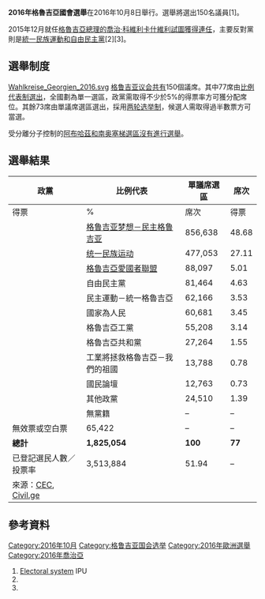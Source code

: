 **2016年格魯吉亞國會選舉**在2016年10月8日舉行。選舉將選出150名議員\[1\]。

2015年12月就任[格魯吉亞總理的](../Page/格魯吉亞總理.md "wikilink")[喬治·科維利卡什維利試圖獲得連任](../Page/喬治·科維利卡什維利.md "wikilink")，主要反對黨則是[統一民族運動和](../Page/統一民族運動.md "wikilink")[自由民主黨](../Page/自由民主黨_\(格魯吉亞\).md "wikilink")\[2\]\[3\]。

## 選舉制度

[Wahlkreise_Georgien_2016.svg](https://zh.wikipedia.org/wiki/File:Wahlkreise_Georgien_2016.svg "fig:Wahlkreise_Georgien_2016.svg")
[格鲁吉亚议会共有](../Page/格鲁吉亚议会.md "wikilink")150個議席。其中77席由[比例代表制選出](../Page/比例代表制.md "wikilink")，全國劃為單一選區，政黨需取得不少於5%的得票率方可獲分配席位。其餘73席由單議席選區選出，採用[两轮选举制](../Page/两轮选举制.md "wikilink")，候選人需取得過半數票方可當選。

受分離分子控制的[阿布哈茲和](../Page/阿布哈茲.md "wikilink")[南奥塞梯選區沒有進行選舉](../Page/南奥塞梯.md "wikilink")。

## 選舉結果

| 政黨                                                                                                          | 比例代表                                                 | 單議席選區   | 席次     |
| ----------------------------------------------------------------------------------------------------------- | ---------------------------------------------------- | ------- | ------ |
| 得票                                                                                                          | %                                                    | 席次      | 得票     |
|                                                                                                             | [格鲁吉亚梦想－民主格鲁吉亚](../Page/格鲁吉亚梦想－民主格鲁吉亚.md "wikilink") | 856,638 | 48.68  |
|                                                                                                             | [统一民族运动](../Page/统一民族运动.md "wikilink")               | 477,053 | 27.11  |
|                                                                                                             | [格魯吉亞愛國者聯盟](../Page/格魯吉亞愛國者聯盟.md "wikilink")         | 88,097  | 5.01   |
|                                                                                                             | 自由民主黨                                                | 81,464  | 4.63   |
|                                                                                                             | 民主運動－統一格魯吉亞                                          | 62,166  | 3.53   |
|                                                                                                             | 國家為人民                                                | 60,681  | 3.45   |
|                                                                                                             | 格魯吉亞工黨                                               | 55,208  | 3.14   |
|                                                                                                             | 格魯吉亞共和黨                                              | 27,264  | 1.55   |
|                                                                                                             | 工業將拯救格魯吉亞－我們的祖國                                      | 13,788  | 0.78   |
|                                                                                                             | 國民論壇                                                 | 12,763  | 0.73   |
|                                                                                                             | 其他政黨                                                 | 24,510  | 1.39   |
|                                                                                                             | 無黨籍                                                  | –       | –      |
| 無效票或空白票                                                                                                     | 65,422                                               | –       | –      |
| **總計**                                                                                                      | **1,825,054**                                        | **100** | **77** |
| 已登記選民人數／投票率                                                                                                 | 3,513,884                                            | 51.94   | –      |
| 來源：[CEC](http://cesko.ge/res/docs/shemajamebelieng.pdf), [Civil.ge](http://civil.ge/eng/category.php?id=32) |                                                      |         |        |

## 參考資料

[Category:2016年10月](https://zh.wikipedia.org/wiki/Category:2016年10月 "wikilink")
[Category:格鲁吉亚国会选举](https://zh.wikipedia.org/wiki/Category:格鲁吉亚国会选举 "wikilink")
[Category:2016年歐洲選舉](https://zh.wikipedia.org/wiki/Category:2016年歐洲選舉 "wikilink")
[Category:2016年喬治亞](https://zh.wikipedia.org/wiki/Category:2016年喬治亞 "wikilink")

1.  [Electoral system](http://www.ipu.org/parline-e/reports/2119_B.htm)
    IPU
2.
3.